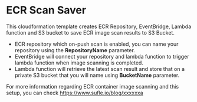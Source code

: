 # ECR Scan Saver

This cloudformation template creates ECR Repository, EventBridge, Lambda function and S3 bucket to save ECR image scan results to S3 Bucket.
- ECR repository which on-push scan is enabled, you can name your repository using the **RepositoryName** parameter.
- EventBridge will connect your repository and lambda function to trigger lambda function when image scanning is completed.
- Lambda function will retrieve the latest scan result and store that on a private S3 bucket that you will name using **BucketName** parameter.

For more information regarding ECR container image scanning and this setup, you can check https://www.sufle.io/blog/xxxxxxa
